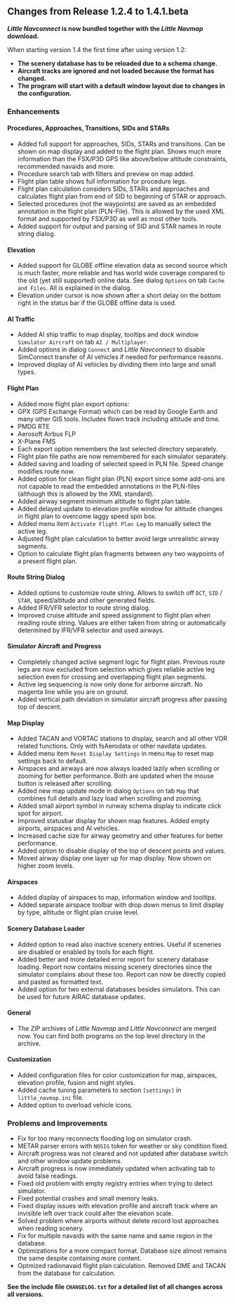 ## Changes from Release 1.2.4 to 1.4.1.beta

**_Little Navconnect_ is now bundled together with the _Little Navmap_ download.**

When starting version 1.4 the first time after using version 1.2:

* **The scenery database has to be reloaded due to a schema change.**
* **Aircraft tracks are ignored and not loaded because the format has changed.**
* **The program will start with a default window layout due to changes in the configuration.**

### Enhancements

#### Procedures, Approaches, Transitions, SIDs and STARs

* Added full support for approaches, SIDs, STARs and transitions. Can be shown on map display and added to the flight plan. Shows much more information than the FSX/P3D GPS like above/below altitude constraints, recommended navaids and more.
* Procedure search tab with filters and preview on map added.
* Flight plan table shows full information for procedure legs.
* Flight plan calculation considers SIDs, STARs and approaches and calculates flight plan from end of SID to beginning of STAR or approach.
* Selected procedures (not the waypoints) are saved as an embedded annotation in the flight plan (PLN-File). This is allowed by the used XML format and supported by FSX/P3D as well as most other tools.
* Added support for output and parsing of SID and STAR names in route string dialog.

#### Elevation

* Added support for GLOBE offline elevation data as second source which is much faster, more reliable and has world wide coverage compared to the old (yet still supported) online data. See dialog `Options` on tab `Cache and Files`. All is explained in the dialog.
* Elevation under cursor is now shown after a short delay on the bottom right in the status bar if the GLOBE offline data is used.

#### AI Traffic

* Added AI ship traffic to map display, tooltips and dock window `Simulator Aircraft` on tab `AI / Multiplayer`.
* Added options in dialog `Connect` and _Little Navconnect_ to disable SimConnect transfer of AI vehicles if needed for performance reasons.
* Improved display of AI vehicles by dividing them into large and small types.

#### Flight Plan

* Added more flight plan export options:
 * GPX (GPS Exchange Format) which can be read by Google Earth and many other GIS tools. Includes flown track including altitude and time.
 * PMDG RTE
 * Aerosoft Airbus FLP
 * X-Plane FMS
* Each export option remembers the last selected directory separately.
* Flight plan file paths are now remembered for each simulator separately.
* Added saving and loading of selected speed in PLN file. Speed change modifies route now.
* Added option for clean flight plan (PLN) export since some add-ons are not capable to read the embedded annotations in the PLN-files (although this is allowed by the XML standard).
* Added airway segment minimum altitude to flight plan table.
* Added delayed update to elevation profile window for altitude changes in flight plan to overcome laggy speed spin box.
* Added menu item `Activate Flight Plan Leg` to manually select the active leg.
* Adjusted flight plan calculation to better avoid large unrealistic airway segments.
* Option to calculate flight plan fragments between any two waypoints of a present flight plan.

#### Route String Dialog

* Added options to customize route string. Allows to switch off `DCT`, `SID` / `STAR`, speed/altitude and other generated fields.
* Added IFR/VFR selector to route string dialog.
* Improved cruise altitude and speed assignment to flight plan when reading route string. Values are either taken from string or automatically determined by IFR/VFR selector and used airways.

#### Simulator Aircraft and Progress

* Completely changed active segment logic for flight plan. Previous route legs are now excluded from selection which gives reliable active leg selection even for crossing and overlapping flight plan segments.
* Active leg sequencing is now only done for airborne aircraft. No magenta line while you are on ground.
* Added vertical path deviation in simulator aircraft progress after passing top of descent.

#### Map Display

* Added TACAN and VORTAC stations to display, search and all other VOR related functions. Only with fsAerodata or other navdata updates.
* Added menu item `Reset Display Settings` in menu `Map` to reset map settings back to default.
* Airspaces and airways are now always loaded lazily when scrolling or zooming for better performance. Both are updated when the mouse button is released after scrolling.
* Added new map update mode in dialog `Options` on tab `Map` that combines full details and lazy load when scrolling and zooming.
* Added small airport symbol in runway schema display to indicate click spot for airport.
* Improved statusbar display for shown map features. Added empty airports, airspaces and AI vehicles.
* Increased cache size for airway geometry and other features for better performance.
* Added option to disable display of the top of descent points and values.
* Moved airway display one layer up for map display. Now shown on higher zoom levels.

#### Airspaces

* Added display of airspaces to map, information window and tooltips.
* Added separate airspace toolbar with drop down menus to limit display by type, altitude or flight plan cruise level.

#### Scenery Database Loader

* Added option to read also inactive scenery entries. Useful if sceneries are disabled or enabled by tools for each flight.
* Added better and more detailed error report for scenery database loading. Report now contains missing scenery directories since the simulator complains about these too. Report can now be directly copied and pasted as formatted text.
* Added option for two external databases besides simulators. This can be used for future AIRAC database updates.

#### General

* The ZIP archives of _Little Navmap_ and _Little Navconnect_ are merged now. You can find both programs on the top level directory in the archive.

#### Customization

* Added configuration files for color customization for map, airspaces, elevation profile, fusion and night styles.
* Added cache tuning parameters to section `[settings]` in  `little_navmap.ini` file.
* Added option to overload vehicle icons.

### Problems and Improvements

* Fix for too many reconnects flooding log on simulator crash.
* METAR parser errors with `NOSIG` token for weather or sky condition fixed.
* Aircraft progress was not cleared and not updated after database switch and other window update problems.
* Aircraft progress is now immediately updated when activating tab to avoid false readings.
* Fixed old problem with empty registry entries when trying to detect simulator.
* Fixed potential crashes and small memory leaks.
* Fixed display issues with elevation profile and aircraft track where an invisible left over track could alter the elevation scale.
* Solved problem where airports without delete record lost approaches when reading scenery.
* Fix for multiple navaids with the same name and same region in the database.
* Optimizations for a more compact format. Database size almost remains the same despite containing more content.
* Optmized radionavaid flight plan calculation. Removed DME and TACAN from the database for calculation.

**See the include file `CHANGELOG.txt` for a detailed list of all changes across all versions.**


